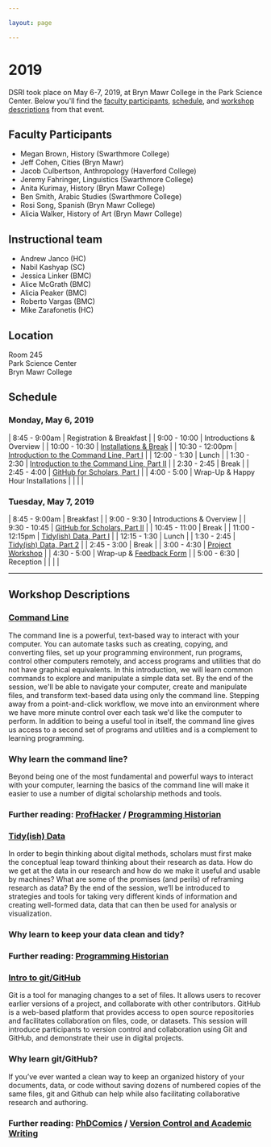 ```yaml
---

layout: page

---
```


# 2019

DSRI took place on May 6-7, 2019, at Bryn Mawr College in the Park Science Center. Below you'll find the [faculty participants](#faculty-participants), [schedule](#schedule), and [workshop descriptions](#workshop-descriptions) from that event.

## Faculty Participants

- Megan Brown, History (Swarthmore College)
- Jeff Cohen, Cities (Bryn Mawr)
- Jacob Culbertson, Anthropology (Haverford College)
- Jeremy Fahringer, Linguistics (Swarthmore College)
- Anita Kurimay, History (Bryn Mawr College)
- Ben Smith, Arabic Studies (Swarthmore College)
- Rosi Song, Spanish (Bryn Mawr College)
- Alicia Walker, History of Art (Bryn Mawr College)

## Instructional team
- Andrew Janco (HC)
- Nabil Kashyap (SC)
- Jessica Linker (BMC)
- Alice McGrath (BMC)
- Alicia Peaker (BMC)
- Roberto Vargas (BMC)
- Mike Zarafonetis (HC)

## Location

Room 245<br/>
Park Science Center<br/>
Bryn Mawr College<br/>

## Schedule

### **Monday, May 6, 2019**

| 8:45 - 9:00am | Registration & Breakfast |
| 9:00 - 10:00 | Introductions & Overview |
| 10:00 - 10:30 | [Installations & Break](https://github.com/tri-cods/install) |
| 10:30 - 12:00pm | [Introduction to the Command Line, Part I](https://github.com/tri-cods/command-line) |
| 12:00 - 1:30 | Lunch |
| 1:30 - 2:30 | [Introduction to the Command Line, Part II](https://github.com/tri-cods/command-line) |
| 2:30 - 2:45 | Break |
| 2:45 - 4:00 | [GitHub for Scholars, Part I](https://github.com/tri-cods/github) |
| 4:00 - 5:00 | Wrap-Up & Happy Hour Installations |
| | |


### **Tuesday, May 7, 2019**

| 8:45 - 9:00am | Breakfast |
| 9:00 - 9:30 | Introductions & Overview |
| 9:30 - 10:45 | [GitHub for Scholars, Part II](https://github.com/tri-cods/github) |
| 10:45 - 11:00 | Break |
| 11:00 - 12:15pm | [Tidy(ish) Data, Part I](https://github.com/tri-cods/tidy-data) |
| 12:15 - 1:30 | Lunch |
| 1:30 - 2:45 | [Tidy(ish) Data, Part 2](https://github.com/tri-cods/tidy-data) |
| 2:45 - 3:00 | Break |
| 3:00 - 4:30 | [Project Workshop](https://github.com/tri-cods/Ed-Minimal-Editions) |
| 4:30 - 5:00 | Wrap-up & [Feedback Form](https://docs.google.com/forms/d/e/1FAIpQLSeS5WxlzzC7oe5xUNHrpwIb5OT2UltqMibiksV9FCV9Kka1Bw/viewform?usp=sf_link) |
| 5:00 - 6:30 | Reception |
| | |

---

## Workshop Descriptions

### **[Command Line](https://github.com/tri-cods/command-line)**

The command line is a powerful, text-based way to interact with your computer. You can automate tasks such as creating, copying, and converting files, set up your programming environment, run programs, control other computers remotely, and access programs and utilities that do not have graphical equivalents. In this introduction, we will learn common commands to explore and manipulate a simple data set. By the end of the session, we'll be able to navigate your computer, create and manipulate files, and transform text-based data using only the command line. Stepping away from a point-and-click workflow, we move into an environment where we have more minute control over each task we'd like the computer to perform. In addition to being a useful tool in itself, the command line gives us access to a second set of programs and utilities and is a complement to learning programming.

### Why learn the command line?

Beyond being one of the most fundamental and powerful ways to interact with your computer, learning the basics of the command line will make it easier to use a number of digital scholarship methods and tools.

### Further reading: [ProfHacker](https://www.chronicle.com/blogs/profhacker/the-profhacker-guide-to-the-command-line/36125) / [Programming Historian](https://programminghistorian.org/en/lessons/intro-to-bash)

### **[Tidy(ish) Data](https://github.com/tri-cods/command-line)**

In order to begin thinking about digital methods, scholars must first make the conceptual leap toward thinking about their research as data. How do we get at the data in our research and how do we make it useful and usable by machines? What are some of the promises (and perils) of reframing research as data? By the end of the session, we’ll be introduced to strategies and tools for taking very different kinds of information and creating well-formed data, data that can then be used for analysis or visualization.

### Why learn to keep your data clean and tidy?

### Further reading: [Programming Historian](https://programminghistorian.org/en/lessons/cleaning-data-with-openrefine#why-should-historians-care-about-data-quality)

### **[Intro to git/GitHub](https://github.com/tri-cods/github)**

Git is a tool for managing changes to a set of files. It allows users to recover earlier versions of a project, and collaborate with other contributors. GitHub is a web-based platform that provides access to open source repositories and facilitates collaboration on files, code, or datasets. This session will introduce participants to version control and collaboration using Git and GitHub, and demonstrate their use in digital projects.

### Why learn git/GitHub?

If you’ve ever wanted a clean way to keep an organized history of your documents, data, or code without saving dozens of numbered copies of the same files, git and Github can help while also facilitating collaborative research and authoring.

### Further reading: [PhDComics](http://phdcomics.com/comics/archive_print.php?comicid=1531) / [Version Control and Academic Writing](https://www.colinmclear.net/posts/versioncontrol/)